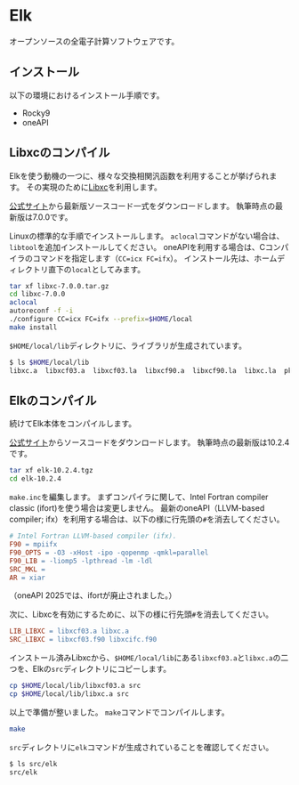 # Elk

オープンソースの全電子計算ソフトウェアです。

## インストール

以下の環境におけるインストール手順です。

- Rocky9
- oneAPI

## Libxcのコンパイル

Elkを使う動機の一つに、様々な交換相関汎函数を利用することが挙げられます。
その実現のために[Libxc](https://libxc.gitlab.io/)を利用します。

[公式サイト](https://libxc.gitlab.io/download/)から最新版ソースコード一式をダウンロードします。
執筆時点の最新版は7.0.0です。
<!-- セキュリティ設定の問題からか、ブラウザやウィルス対策ソフトウェアの組み合わせによってはダウンロードできない場合があるようです。 -->
<!-- ダウンロードできない場合は、ブラウザを変えるなどお試しください。 -->

Linuxの標準的な手順でインストールします。
`aclocal`コマンドがない場合は、`libtool`を追加インストールしてください。
oneAPIを利用する場合は、Cコンパイラのコマンドを指定します（`CC=icx FC=ifx`）。
インストール先は、ホームディレクトリ直下の`local`としてみます。

```sh
tar xf libxc-7.0.0.tar.gz
cd libxc-7.0.0
aclocal
autoreconf -f -i
./configure CC=icx FC=ifx --prefix=$HOME/local
make install
```

`$HOME/local/lib`ディレクトリに、ライブラリが生成されています。

```sh
$ ls $HOME/local/lib
libxc.a  libxcf03.a  libxcf03.la  libxcf90.a  libxcf90.la  libxc.la  pkgconfig
```

## Elkのコンパイル

続けてElk本体をコンパイルします。

[公式サイト](https://elk.sourceforge.io/)からソースコードをダウンロードします。
執筆時点の最新版は10.2.4です。

```sh
tar xf elk-10.2.4.tgz
cd elk-10.2.4
```

`make.inc`を編集します。
まずコンパイラに関して、Intel Fortran compiler classic (ifort)を使う場合は変更しません。
最新のoneAPI（LLVM-based compiler; ifx）を利用する場合は、以下の様に行先頭の`#`を消去してください。

```makefile
# Intel Fortran LLVM-based compiler (ifx).
F90 = mpiifx
F90_OPTS = -O3 -xHost -ipo -qopenmp -qmkl=parallel
F90_LIB = -liomp5 -lpthread -lm -ldl
SRC_MKL =
AR = xiar
```

（oneAPI 2025では、ifortが廃止されました。）

次に、Libxcを有効にするために、以下の様に行先頭`#`を消去してください。

```makefile
LIB_LIBXC = libxcf03.a libxc.a
SRC_LIBXC = libxcf03.f90 libxcifc.f90
```

インストール済みLibxcから、`$HOME/local/lib`にある`libxcf03.a`と`libxc.a`の二つを、Elkの`src`ディレクトリにコピーします。

```sh
cp $HOME/local/lib/libxcf03.a src
cp $HOME/local/lib/libxc.a src
```

以上で準備が整いました。
`make`コマンドでコンパイルします。

```sh
make
```

`src`ディレクトリに`elk`コマンドが生成されていることを確認してください。

```sh
$ ls src/elk
src/elk
```
